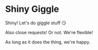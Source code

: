 # Shiny Giggle

Shiny! Let's do giggle stuff 😏

Also close requests! Or not. We're flexible!

As long as it does the thing, we're happy.
